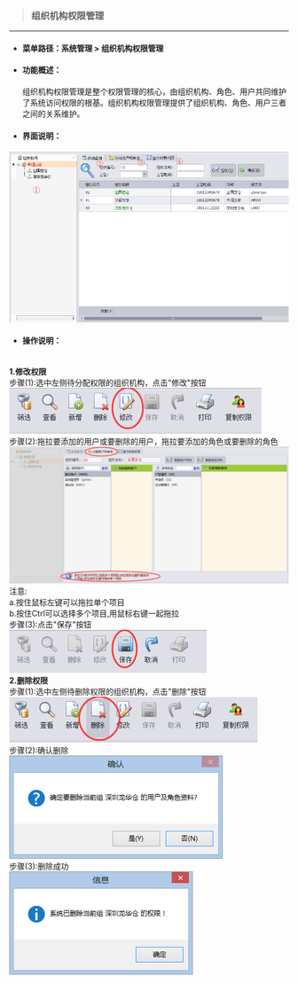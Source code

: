 > ### 组织机构权限管理

---

* #### 菜单路径：系统管理 &gt; 组织机构权限管理
* #### 功能概述：

  组织机构权限管理是整个权限管理的核心，由组织机构、角色、用户共同维护了系统访问权限的根基。组织机构权限管理提供了组织机构、角色、用户三者之间的关系维护。

* #### 界面说明：

#### ![](/assets/zu-zhi-ji-gou-quanxian.png)

* #### 操作说明：

<br/>**1.修改权限**
<br/>步骤\(1\):选中左侧待分配权限的组织机构，点击"修改"按钮
<br/>![](/assets/yong-hu-guan-li-modify-1.png)
<br/>步骤\(2\):拖拉要添加的用户或要删除的用户，拖拉要添加的角色或要删除的角色
<br/>![](/assets/zu-zhi-ji-gou-quanxian-modify-2.png)
<br/>注意:
<br/>a.按住鼠标左键可以拖拉单个项目<br/>b.按住Ctrl可以选择多个项目,用鼠标右键一起拖拉
<br/>步骤\(3\):点击"保存"按钮
<br/>![](/assets/zu-zhi-ji-gou-quanxian-modify-3.png)
<br/>**2.删除权限**
<br/>步骤\(1\):选中左侧待删除权限的组织机构，点击"删除"按钮
<br/>![](/assets/yong-hu-guan-li-del-1.png)
<br/>步骤\(2\):确认删除
<br/>![](/assets/zu-zhi-ji-gou-quanxian-del-2.png)
<br/>步骤\(3\):删除成功
<br/>![](/assets/zu-zhi-ji-gou-quanxian-del-3.png)



